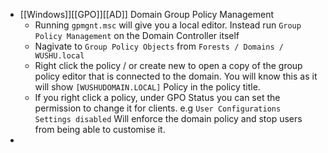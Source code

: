 ---
---

- [[Windows]][[GPO]][[AD]] Domain Group Policy Management
    - Running `gpmgnt.msc` will give you a local editor. Instead run `Group Policy Management` on the Domain Controller itself
    - Nagivate to `Group Policy Objects` from `Forests / Domains / WUSHU.local`
    - Right click the policy / or create new  to open a copy of the group policy editor that is connected to the domain. You will know this as it will show `[WUSHUDOMAIN.LOCAL]` Policy in the policy title.
    - If you right click a policy, under GPO Status you can set the permission to change it for clients. e.g `User Configurations Settings disabled` Will enforce the domain policy and stop users from being able to customise it.
- 
